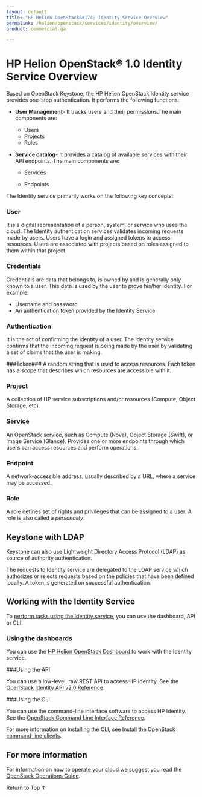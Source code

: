 ```yaml
---
layout: default
title: "HP Helion OpenStack&#174; Identity Service Overview"
permalink: /helion/openstack/services/identity/overview/
product: commercial.ga

---
```

<!--PUBLISHED-->

<script>

function PageRefresh {
onLoad="window.refresh"
}

PageRefresh();

</script>

<!--
<p style="font-size: small;"> <a href="/helion/openstack/services/compute/overview/">&#9664; PREV</a> | <a href="/helion/openstack/services/overview/">&#9650; UP</a> | <a href="/helion/openstack/services/imaging/overview/"> NEXT &#9654</a> </p>
-->

# HP Helion OpenStack&#174; 1.0 Identity Service Overview #

<!-- modeled after HP Cloud Networking Getting Started (network.getting.started.md) -->

Based on OpenStack Keystone, the HP Helion OpenStack Identity service provides one-stop authentication. It performs the following functions:

* **User Management**- It tracks users and their permissions.The main components are:

	* Users
	* Projects
	* Roles

* **Service catalog**- It provides a catalog of available services with their API endpoints. The main components are:

	* Services

	* Endpoints

The Identity service primarily works on the following key concepts: 

### User ###
 It is a digital representation of a person, system, or service who uses the cloud. The Identity authentication services validates incoming requests made by users. Users have a login and assigned tokens to access resources. Users are associated with projects based on roles assigned to them within that project.

### Credentials ###

Credentials are data that belongs to, is owned by and is generally only known to a user. This data is used by the user to prove his/her identity. For example:

* Username and password
* An authentication token provided by the Identity Service

### Authentication

It is the act of confirming the identity of a user. The Identity service confirms that the incoming request is being made by the user  by validating a set of claims that the user is making. 

###Token###
A random string that is used to access resources. Each token has a scope that describes which resources are accessible with it.

### Project ###
A collection of HP service subscriptions and/or resources (Compute, Object Storage, etc).

### Service ###
An OpenStack service, such as Compute (Nova), Object Storage (Swift), or Image Service (Glance). Provides one or more endpoints through which users can access resources and perform operations.

### Endpoint ###
A network-accessible address, usually described by a URL, where a service may be accessed.

### Role ###
A role defines set of rights and privileges that can be assigned to a user. A role is also called a *personality*.

## Keystone with LDAP

Keystone can also use Lightweight Directory Access Protocol (LDAP) as source of authority authentication. <!---LDAP simplifies integration of Identity authentication into an organization's existing directory service and user account management processes.-->

The requests to Identity service are delegated to the LDAP service which authorizes or rejects requests based on the policies that have been defined locally. A token is generated on successful authentication.

<!---The Identity service enables you to create and configure users, specify user roles and credentials, and issue security tokens. The `/etc/keystone/keystone.conf` file maps LDAP attributes to Identity attributes-->

<!---

- **Token** -- An arbitrary bit of text that is used to access resources. Each token has a scope that describes which resources are accessible with it. 

- **Project** -- A collection of HP service subscriptions and/or resources (Compute, Object Storage, etc). Also known as *tenant*.

- **Endpoint** -- A network-accessible address, usually described by URL, where a service may be accessed.

- **Role** -- A set of rights and privileges that can be assigned to a user.  A user assuming that role inherits those rights and privileges. A role is also called a *personality*.

The Identity service validates that incoming requests are being made by the user who claims to be making the call. 

The Identity service enables you to create and configure users, specify user roles and credentials, and issue security tokens. 

Users have a login and may be assigned tokens to access resources. Users can scope their authentication to a project (or, tenant) which then limits where and how their tokens can be used to interact with services. Users are assigned roles that can be used to control access to projects.

The Identity service will confirm that incoming request are being made by the user who claims to be making the call by validating a set of claims that the user is making. These claims are initially in the form of a set of credentials (username & password, or user access keys). After initial confirmation, the Identity service will issue the user a token which the user can then provide to demonstrate that their identity has been authenticated when making subsequent requests.

Users can belong to specific role(s), which is a set of rights and privileges.

## Key Terms ##

- **User** -- A digital representation of a person, system, or service who uses the cloud. Users are associated with tenants based on roles assigned to them with that tenant.

- **Credentials** -- Data that belongs to, is owned by, and generally only known by a user that the user can present to prove they are who they are.



- **Authentication** -- The act of confirming the identity of a user. The Identity service confirms that incoming request are being made by the user who claims to be making the call by validating a set of claims that the user is making. 

- **Token** -- An arbitrary bit of text that is used to access resources. Each token has a scope that describes which resources are accessible with it. 

- **Project** -- A collection of HP service subscriptions and/or resources (Compute, Object Storage, etc). Also known as *tenant*.

- **Endpoint** -- A network-accessible address, usually described by URL, where a service may be accessed.

- **Role** -- A set of rights and privileges that can be assigned to a user.  A user assuming that role inherits those rights and privileges. A role is also called a *personality*. -->

## Working with the Identity Service

To [perform tasks using the Identity service](#howto), you can use the dashboard, API or CLI.

### Using the dashboards<a name="UI"></a>

You can use the [HP Helion OpenStack Dashboard](/helion/openstack/dashboard/how-works/) to work with the Identity service.

###Using the API<a name="API"></a>
 
You can use a low-level, raw REST API to access  HP Identity. See the [OpenStack Identity API v2.0 Reference](http://api.openstack.org/api-ref-identity-v2.html).

###Using the CLI<a name="cli"></a>

You can use the command-line interface software to access HP Identity. See the [OpenStack Command Line Interface Reference](http://docs.openstack.org/cli-reference/content/keystoneclient_commands.html).

For more information on installing the CLI, see [Install the OpenStack command-line clients](http://docs.openstack.org/user-guide/content/install_clients.html).


<!---
## How To's with the HP Helion OpenStack Identity Service<a name="howto"></a>

The following lists of tasks can be performed by a user or administrator through the [HP Helion OpenStack Dashboard](/helion/openstack/dashboard/how-works/), the [API](http://api.openstack.org/api-ref-identity-v2.html) or [CLI](http://docs.openstack.org/cli-reference/content/keystoneclient_commands.html).


Depending upon your user type, [user](#user) or [administrator](#admin), you can perform the following tasks.

### Tasks performed by users<a name="user"></a>

The following Identity service tasks are usually performed by someone with the *user* role.

#### Managing default Project associations ####

Use the Identity service to configure project associations.

#### Listing Projects ####

Use the Identity service to view a list of projects in your cloud environment.

### Tasks performed by an Administrator<a name="admin"></a>

The following Identity service tasks are usually performed by someone with the *administrator* role.

#### Working with domains ###

Use the Identity service to configure user access to your cloud domains.

- Managing users. Configure user access to your cloud domains.
- Managing projects. Configure user access to your projects. 
- Managing user groups. Configure user group access to your domain.

### Working with roles ###

Use the Identity service to configure user roles within your cloud environment.

- Managing role definitions. Configure the roles that you can assign.
- Managing role assignments. Assign users to roles.
- Managing inherited role assignments. Configure roles inherited from other projects.

### Manage Credentials

Create EC2-compatible credentials for user per tenant. 

### Manage Endpoints

Create and delete endpoints associated with a service. 

### Manage Endpoint Filtering

Find endpoint filtered by a specific attribute or service type. 

### Manage Service Policies 

Manage the policy service, a rule-based authorization engine and the associated rule management interface.

### Issue Token

Issue a new UUID or PKI token for a user.

### Signature Validation 

Manage EC2 and S3 signature validation.

### Manage Federated Access 

Configure federated access for use in HP Helion OpenStack.

### Resetting a user password ###

Use the Identity service to reset a password for a user.

--->

## For more information ##

For information on how to operate your cloud we suggest you read the [OpenStack Operations Guide](http://docs.openstack.org/ops/). <!-- The *Architecture* section contains useful information about how an OpenStack Cloud is put together. However, the HP Helion OpenStack takes care of these details for you. The *Operations* section contains information on how to manage the system.-->

 <a href="#top" style="padding:14px 0px 14px 0px; text-decoration: none;"> Return to Top &#8593; </a>
